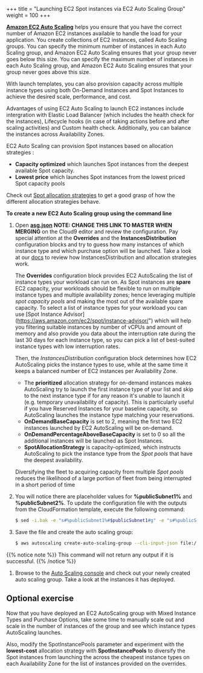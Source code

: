 +++
title = "Launching EC2 Spot instances via EC2 Auto Scaling Group"
weight = 100
+++

[**Amazon EC2 Auto Scaling**](https://aws.amazon.com/ec2/autoscaling/) helps you ensure that you have the correct number of Amazon EC2 instances available to handle the load for your application.  You create collections of EC2 instances, called Auto Scaling groups.  You can specify the minimum number of instances in each Auto Scaling group, and Amazon EC2 Auto Scaling ensures that your group never goes below this size. You can specify the maximum number of instances in each Auto Scaling group, and Amazon EC2 Auto Scaling ensures that your group never goes above this size.

With launch templates, you can also provision capacity across multiple instance types using both On-Demand Instances and Spot Instances to achieve the desired scale, performance, and cost.

Advantages of using EC2 Auto Scaling to launch EC2 instances include intergration with Elastic Load Balancer (which includes the health check for the instances), Lifecycle hooks (in case of taking actions before and after scaling activities) and Custom health check. Additionally, you can balance the instances across Availability Zones.

EC2 Auto Scaling can provision Spot instances based on allocation strategies :

* **Capacity optimized** which launches Spot instances from the deepest available Spot capacity. 
* **Lowest price** which launches Spot instances from the lowest priced Spot capacity pools

Check out [Spot allocation strategies](https://aws.amazon.com/blogs/compute/introducing-the-capacity-optimized-allocation-strategy-for-amazon-ec2-spot-instances/) to get a good grasp of how the different allocation strategies behave. 

**To create a new EC2 Auto Scaling group using the command line**

1. Open [**asg.json**](https://raw.githubusercontent.com/raghananth/ec2-spot-workshops/update-launch-ec2-spot-instance-workshop/workshops/launching_ec2_spot_instances/asg.json) **NOTE: CHANGE THIS LINK TO MASTER WHEN MERGING** on the Cloud9 editor and review the configuration. Pay special attention at the **Overrides** and the **InstancesDistribution** configuration blocks and try to guess how many instances of which instance type and which purchase option will be launched. Take a look at our [docs](https://docs.aws.amazon.com/autoscaling/ec2/userguide/asg-purchase-options.html#asg-allocation-strategies) to review how InstancesDistribution and allocation strategies work.

    The **Overrides** configuration block provides EC2 AutoScaling the list of instance types your workload can run on. As Spot instances are **spare** EC2 capacity, your workloads should be flexible to run on multiple instance types and multiple availability zones; hence leveraging multiple *spot capacity pools* and making the most out of the available spare capacity. To select a list of instance types for your workload you can use [Spot Instance Advisor] (https://aws.amazon.com/ec2/spot/instance-advisor/") which will help you filtering suitable instances by number of vCPUs and amount of memory and also provide you data about the interruption rate during the last 30 days for each instance type, so you can pick a list of best-suited instance types with low interruption rates.

    Then, the *InstancesDistribution* configuration block determines how EC2 AutoScaling picks the instance types to use, while at the same time it keeps a balanced number of EC2 instances per Availability Zone.

    * The **prioritized** allocation strategy for on-demand instances makes AutoScaling try to launch the first instance type of your list and skip to the next instance type if for any reason it's unable to launch it (e.g. temporary unavailability of capacity). This is particularly useful if you have Reserved Instances for your baseline capacity, so AutoScaling launches the instance type matching your reservations.
    * **OnDemandBaseCapacity** is set to 2, meaning the first two EC2 instances launched by EC2 AutoScaling will be on-demand.
    * **OnDemandPercentageAboveBaseCapacity** is set to 0 so all the additional instances will be launched as Spot Instances.
    * **SpotAllocationStrategy** is capacity-optimized, which instructs AutoScaling to pick the instance type from the *Spot pools* that have the deepest availability.

    Diversifying the fleet to acquiring capacity from multiple *Spot pools* reduces the likelihood of a large portion of fleet from being interrupted in a short period of time
 
1. You will notice there are placeholder values for **%publicSubnet1%** and **%publicSubnet2%**. To update the configuration file with the outputs from the CloudFormation template, execute the following command:

    ```bash
    $ sed -i.bak -e "s#%publicSubnet1%#$publicSubnet1#g" -e "s#%publicSubnet2%#$publicSubnet2#g" asg.json
    ```

1. Save the file and create the auto scaling group:

    ```bash
    $ aws autoscaling create-auto-scaling-group --cli-input-json file://asg.json
    ```

{{% notice note %}}
This command will not return any output if it is successful.
{{% /notice %}}

1. Browse to the [Auto Scaling console](https://console.aws.amazon.com/ec2/autoscaling/home#AutoScalingGroups:view=details) and check out your newly created auto scaling group. Take a look at the instances it has deployed.


## Optional exercise

Now that you have deployed an EC2 AutoScaling group with Mixed Instance Types and Purchase Options, take some time to manually scale out and scale in the number of instances of the group and see which instance types AutoScaling launches. 

Also, modify the SpotInstancePools parameter and experiment with the **lowest-cost** allocation strategy with **SpotInstancePools** to diversify the Spot instances from launching the across the cheapest instance types on each Availability Zone for the list of instances provided on the overrides. 